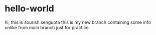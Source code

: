 # hello-world

hi, this is sourish sengupta
this is my new branch containing some info unlike from main branch
just for practice.
